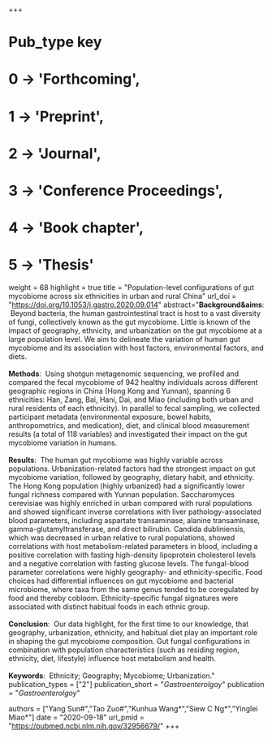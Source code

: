 +++
# Pub_type key
# 0 -> 'Forthcoming',
# 1 -> 'Preprint',
# 2 -> 'Journal',
# 3 -> 'Conference Proceedings',
# 4 -> 'Book chapter',
# 5 -> 'Thesis'

weight = 68
highlight = true
title = "Population-level configurations of gut mycobiome across six ethnicities in urban and rural China"
url_doi = "https://doi.org/10.1053/j.gastro.2020.09.014"
abstract="**Background&aims**: &nbsp;Beyond bacteria, the human gastrointestinal tract is host to a vast diversity of fungi, collectively known as the gut mycobiome. Little is known of the impact of geography, ethnicity, and urbanization on the gut mycobiome at a large population level. We aim to delineate the variation of human gut mycobiome and its association with host factors, environmental factors, and diets.<br><br>**Methods**: &nbsp;Using shotgun metagenomic sequencing, we profiled and compared the fecal mycobiome of 942 healthy individuals across different geographic regions in China (Hong Kong and Yunnan), spanning 6 ethnicities: Han, Zang, Bai, Hani, Dai, and Miao (including both urban and rural residents of each ethnicity). In parallel to fecal sampling, we collected participant metadata (environmental exposure, bowel habits, anthropometrics, and medication), diet, and clinical blood measurement results (a total of 118 variables) and investigated their impact on the gut mycobiome variation in humans.<br><br>**Results**: &nbsp;The human gut mycobiome was highly variable across populations. Urbanization-related factors had the strongest impact on gut mycobiome variation, followed by geography, dietary habit, and ethnicity. The Hong Kong population (highly urbanized) had a significantly lower fungal richness compared with Yunnan population. Saccharomyces cerevisiae was highly enriched in urban compared with rural populations and showed significant inverse correlations with liver pathology-associated blood parameters, including aspartate transaminase, alanine transaminase, gamma-glutamyltransferase, and direct bilirubin. Candida dubliniensis, which was decreased in urban relative to rural populations, showed correlations with host metabolism-related parameters in blood, including a positive correlation with fasting high-density lipoprotein cholesterol levels and a negative correlation with fasting glucose levels. The fungal-blood parameter correlations were highly geography- and ethnicity-specific. Food choices had differential influences on gut mycobiome and bacterial microbiome, where taxa from the same genus tended to be coregulated by food and thereby cobloom. Ethnicity-specific fungal signatures were associated with distinct habitual foods in each ethnic group.<br><br>**Conclusion**: &nbsp;Our data highlight, for the first time to our knowledge, that geography, urbanization, ethnicity, and habitual diet play an important role in shaping the gut mycobiome composition. Gut fungal configurations in combination with population characteristics (such as residing region, ethnicity, diet, lifestyle) influence host metabolism and health.<br><br>**Keywords**: &nbsp;Ethnicity; Geography; Mycobiome; Urbanization."
publication_types = ["2"]
publication_short = "*Gastroenterolgoy*"
publication = "*Gastroenterolgoy*"

authors = ["Yang Sun#","Tao Zuo#","Kunhua Wang*","Siew C Ng*","Yinglei Miao*"]
date = "2020-09-18"
url_pmid = "https://pubmed.ncbi.nlm.nih.gov/32956679/"
+++
